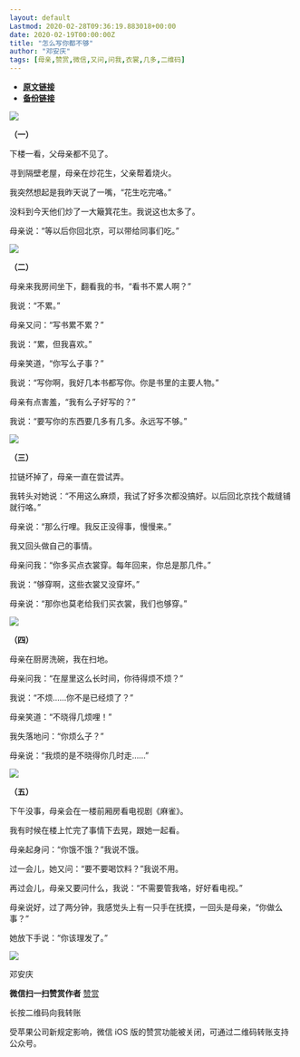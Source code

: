 ```yaml
---
layout: default
Lastmod: 2020-02-28T09:36:19.883018+00:00
date: 2020-02-19T00:00:00Z
title: "怎么写你都不够"
author: "邓安庆"
tags: [母亲,赞赏,微信,又问,问我,衣裳,几多,二维码]
---
```


* [**原文链接**](http://mp.weixin.qq.com/s?__biz=MzA4MTA1NDU3Ng==&mid=2650647452&idx=1&sn=267a2c56a8b51fa8090bb7975211cd17&chksm=8793d583b0e45c9570694f2836f1990e1587a0aeaa1741a01d65693e770fd12762f48cd15261#rd)
* [**备份链接**](http://archive.ph/3PdN5)


![](/images/post/e7f5a439b4fcc64bfef80285a5bc689c.jpg)

**（一）**  

下楼一看，父母亲都不见了。

寻到隔壁老屋，母亲在炒花生，父亲帮着烧火。

我突然想起是我昨天说了一嘴，“花生吃完咯。”

没料到今天他们炒了一大簸箕花生。我说这也太多了。

母亲说：“等以后你回北京，可以带给同事们吃。”

![](/images/post/e6d659f401ca04f37a8be02c3d294f47.jpg)

**（二）**

母亲来我房间坐下，翻看我的书，“看书不累人啊？”

我说：“不累。”

母亲又问：“写书累不累？”

我说：“累，但我喜欢。”

母亲笑道，“你写么子事？”

我说：“写你啊，我好几本书都写你。你是书里的主要人物。”

母亲有点害羞，“我有么子好写的？”

我说：“要写你的东西要几多有几多。永远写不够。”

![](/images/post/1d9464a729982d26c0b4ccc54f29e733.jpg)

**（三）**

拉链坏掉了，母亲一直在尝试弄。

我转头对她说：“不用这么麻烦，我试了好多次都没搞好。以后回北京找个裁缝铺就行咯。”

母亲说：“那么行哩。我反正没得事，慢慢来。”

我又回头做自己的事情。

母亲问我：“你多买点衣裳穿。每年回来，你总是那几件。”

我说：“够穿啊，这些衣裳又没穿坏。”

母亲说：“那你也莫老给我们买衣裳，我们也够穿。”

![](/images/post/216c20badfbb31651046a71cc88b73fc.jpg)

**（四）**

母亲在厨房洗碗，我在扫地。

母亲问我：“在屋里这么长时间，你待得烦不烦？”

我说：“不烦……你不是已经烦了？”

母亲笑道：“不晓得几烦哩！”

我失落地问：“你烦么子？”

母亲说：“我烦的是不晓得你几时走……”

![](/images/post/dbec39f7512c90fed10ee1bdf75e7702.jpg)

**（五）**

下午没事，母亲会在一楼前厢房看电视剧《麻雀》。

我有时候在楼上忙完了事情下去晃，跟她一起看。

母亲起身问：“你饿不饿？”我说不饿。

过一会儿，她又问：“要不要喝饮料？”我说不用。

再过会儿，母亲又要问什么，我说：“不需要管我咯，好好看电视。”

母亲说好，过了两分钟，我感觉头上有一只手在抚摸，一回头是母亲，“你做么事？”

她放下手说：“你该理发了。”

![](/images/post/9af1733000c137b324c58f23903be437.jpg)

邓安庆

 **微信扫一扫赞赏作者** [赞赏](##)

长按二维码向我转账

受苹果公司新规定影响，微信 iOS 版的赞赏功能被关闭，可通过二维码转账支持公众号。

